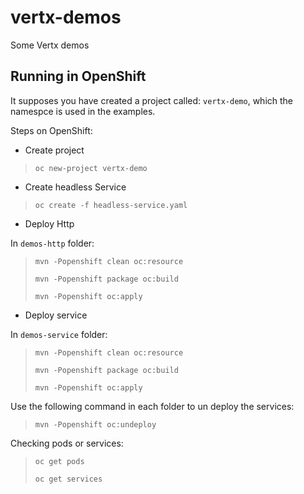 # vertx-demos
Some Vertx demos


## Running in OpenShift

It supposes you have created a project called: `vertx-demo`, which the namespce is used in the examples.


Steps on OpenShift:

* Create project

> `oc new-project vertx-demo`

* Create headless Service

> `oc create -f headless-service.yaml`

* Deploy Http

In `demos-http` folder:

> `mvn -Popenshift clean oc:resource`
>
> `mvn -Popenshift package oc:build`
>
> `mvn -Popenshift oc:apply`

* Deploy service

In `demos-service` folder:

> `mvn -Popenshift clean oc:resource`
>
> `mvn -Popenshift package oc:build`
>
> `mvn -Popenshift oc:apply`


Use the following command in each folder to un deploy the services:

> `mvn -Popenshift oc:undeploy`

Checking pods or services:

> `oc get pods`
> 
> `oc get services`